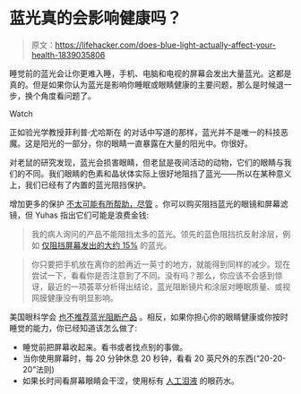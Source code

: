 # 蓝光真的会影响健康吗？

> 原文：<https://lifehacker.com/does-blue-light-actually-affect-your-health-1839035806>

睡觉前的蓝光会让你更难入睡，手机、电脑和电视的屏幕会发出大量蓝光。这都是真的。但是如果你认为蓝光是影响你睡眠或眼睛健康的主要问题，那么是时候退一步，换个角度看问题了。

Watch

正如验光学教授菲利普·尤哈斯在 的对话中写道的那样，蓝光并不是唯一的科技恶魔。这是阳光的一部分，你的眼睛一直暴露在大量的阳光中。你很好。

对老鼠的研究发现，蓝光会损害眼睛，但老鼠是夜间活动的动物，它们的眼睛与我们的不同。我们眼睛的色素和晶状体实际上很好地阻挡了蓝光——所以在某种意义上，我们已经有了内置的蓝光阻挡保护。

增加更多的保护 [不太可能有所帮助，尽管](https://vitals.lifehacker.com/smartphones-arent-ruining-your-eyes-1829339597) 。你可以购买阻挡蓝光的眼镜和屏幕滤镜，但 Yuhas 指出它们可能是浪费金钱:

> 我的病人询问的产品不能阻挡太多的蓝光。领先的蓝色阻挡抗反射涂层，例如 [仅阻挡屏幕发出的大约 15%](https://doi.org/10.1097/OPX.0000000000001393) 的蓝光。

> 你只要把手机放在离你的脸再近一英寸的地方，就能得到同样的减少。现在尝试一下，看看你是否注意到了不同。没有吗？那么，你应该不会感到惊讶，最近的一项荟萃分析得出结论，蓝光阻断镜片和涂层对睡眠质量、或视网膜健康没有明显影响。

美国眼科学会 [也不推荐蓝光阻断产品](https://www.aao.org/eye-health/tips-prevention/should-you-be-worried-about-blue-light) 。相反，如果你担心你的眼睛健康或你按时睡觉的能力，你已经知道该怎么做了:

*   睡觉前把屏幕收起来。看书或者找点别的事做。
*   当你使用屏幕时，每 20 分钟休息 20 秒钟，看看 20 英尺外的东西(“20-20-20”法则)
*   如果长时间看屏幕眼睛会干涩，使用标有 [人工泪液](https://www.mayoclinic.org/diseases-conditions/dry-eyes/expert-answers/artificial-tears/faq-20058422) 的眼药水。